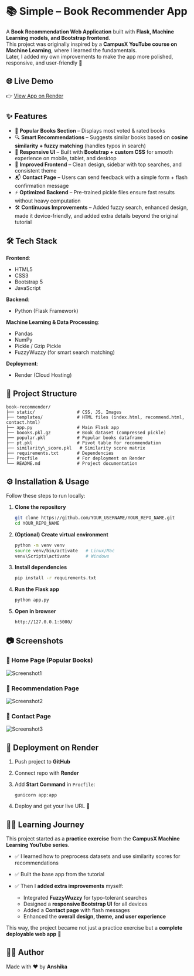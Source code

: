 # 📚 Simple – Book Recommender App  

A **Book Recommendation Web Application** built with **Flask, Machine Learning models, and Bootstrap frontend**.  
This project was originally inspired by a **CampusX YouTube course on Machine Learning**, where I learned the fundamentals.  
Later, I added my own improvements to make the app more polished, responsive, and user-friendly 🎉  

## 🌐 Live Demo  
👉 [View App on Render](https://book-recommender-381m.onrender.com)  

## ✨ Features  

- 📖 **Popular Books Section** – Displays most voted & rated books  
- 🔍 **Smart Recommendations** – Suggests similar books based on **cosine similarity + fuzzy matching** (handles typos in search)  
- 📱 **Responsive UI** – Built with **Bootstrap + custom CSS** for smooth experience on mobile, tablet, and desktop  
- 🎨 **Improved Frontend** – Clean design, sidebar with top searches, and consistent theme  
- 📬 **Contact Page** – Users can send feedback with a simple form + flash confirmation message  
- ⚡ **Optimized Backend** – Pre-trained pickle files ensure fast results without heavy computation  
- 🛠️ **Continuous Improvements** – Added fuzzy search, enhanced design, made it device-friendly, and added extra details beyond the original tutorial

## 🛠️ Tech Stack  

**Frontend**:  
- HTML5  
- CSS3  
- Bootstrap 5  
- JavaScript  

**Backend**:  
- Python (Flask Framework)  

**Machine Learning & Data Processing**:  
- Pandas  
- NumPy  
- Pickle / Gzip Pickle  
- FuzzyWuzzy (for smart search matching)  

**Deployment**:  
- Render (Cloud Hosting)  

## 📂 Project Structure  

```
book-recommender/
├── static/                # CSS, JS, Images
├── templates/             # HTML files (index.html, recommend.html, contact.html)
├── app.py                 # Main Flask app
├── boooks.pkl.gz          # Book dataset (compressed pickle)
├── popular.pkl            # Popular books dataframe
├── pt.pkl                 # Pivot table for recommendation
├── similarity\_score.pkl   # Similarity score matrix
├── requirements.txt       # Dependencies
├── Procfile               # For deployment on Render
└── README.md              # Project documentation
```

## ⚙️ Installation & Usage  

Follow these steps to run locally:  

1. **Clone the repository**  
   ```bash
   git clone https://github.com/YOUR_USERNAME/YOUR_REPO_NAME.git
   cd YOUR_REPO_NAME
   ```

2. **(Optional) Create virtual environment**

   ```bash
   python -m venv venv
   source venv/bin/activate   # Linux/Mac  
   venv\Scripts\activate      # Windows  
   ```

3. **Install dependencies**

   ```bash
   pip install -r requirements.txt
   ```

4. **Run the Flask app**

   ```bash
   python app.py
   ```

5. **Open in browser**

   ```
   http://127.0.0.1:5000/
   ```

## 📷 Screenshots

### 🔹 Home Page (Popular Books)

![Screenshot1](LINK_TO_IMAGE)

### 🔹 Recommendation Page

![Screenshot2](LINK_TO_IMAGE)

### 🔹 Contact Page

![Screenshot3](LINK_TO_IMAGE)

## 🚀 Deployment on Render

1. Push project to **GitHub**
2. Connect repo with **Render**
3. Add **Start Command** in `Procfile`:

   ```
   gunicorn app:app
   ```
4. Deploy and get your live URL 🎉


## 🧑‍🎓 Learning Journey

This project started as a **practice exercise** from the **CampusX Machine Learning YouTube series**.

* ✅ I learned how to preprocess datasets and use similarity scores for recommendations
* ✅ Built the base app from the tutorial
* ✅ Then I **added extra improvements** myself:

  * Integrated **FuzzyWuzzy** for typo-tolerant searches
  * Designed a **responsive Bootstrap UI** for all devices
  * Added a **Contact page** with flash messages
  * Enhanced the **overall design, theme, and user experience**

This way, the project became not just a practice exercise but a **complete deployable web app** 🚀

## 👩‍💻 Author

Made with ❤️ by **Anshika**
